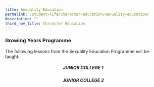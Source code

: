 ```yaml
---
title: Sexuality Education
permalink: /student-life/character-education/sexuality-education/
description: ""
third_nav_title: Character Education
---
```

### Growing Years Programme&nbsp;

The following lessons from the Sexuality Education Programme will be taught:  
  
<h5 style="text-align:center;">JUNIOR COLLEGE 1</h5>

<h5 style="text-align:center;">JUNIOR COLLEGE 2</h5>